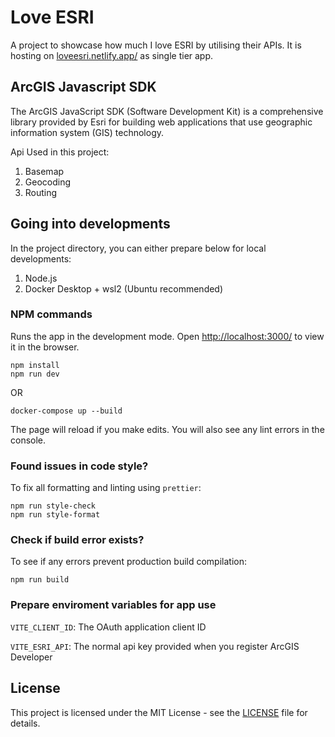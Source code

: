 # Love ESRI

A project to showcase how much I love ESRI by utilising their APIs. It is hosting on [loveesri.netlify.app/](loveesri.netlify.app/) as single tier app.

## ArcGIS Javascript SDK

The ArcGIS JavaScript SDK (Software Development Kit) is a comprehensive library provided by Esri for building web applications that use geographic information system (GIS) technology.

Api Used in this project:

1. Basemap
2. Geocoding
3. Routing

## Going into developments

In the project directory, you can either prepare below for local developments:

1. Node.js
2. Docker Desktop + wsl2 (Ubuntu recommended)

### NPM commands

Runs the app in the development mode. Open [http://localhost:3000/](http://localhost:3000/) to view it in the browser.

```
npm install
npm run dev
```

OR

```
docker-compose up --build
```

The page will reload if you make edits.
You will also see any lint errors in the console.

### Found issues in code style?

To fix all formatting and linting using `prettier`:

```
npm run style-check
npm run style-format
```

### Check if build error exists?

To see if any errors prevent production build compilation:

```
npm run build
```

### Prepare enviroment variables for app use

`VITE_CLIENT_ID`: The OAuth application client ID

`VITE_ESRI_API`: The normal api key provided when you register ArcGIS Developer

## License

This project is licensed under the MIT License - see the [LICENSE](LICENSE) file for details.
